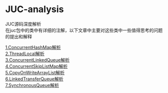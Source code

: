 # JUC-analysis
JUC源码深度解析  
在juc包中的类中有详细的注解，以下文章中主要对这些类中一些值得思考的问题的提出和解释  
  
[1.ConcurrentHashMap解析](https://github.com/Yuruipeng1/JUC-analysis/blob/master/file/ConcurrentHashMap.md)  
[2.ThreadLocal解析](https://github.com/Yuruipeng1/JUC-analysis/blob/master/file/ThreadLocal.md)  
[3.ConcurrentLinkedQueue解析](https://github.com/Yuruipeng1/JUC-analysis/blob/master/file/ConcurrentLinkedQueue.md)  
[4.ConcurrentSkipListMap解析](https://github.com/Yuruipeng1/JUC-analysis/blob/master/file/ConcurrentSkipListMap.md)  
[5.CopyOnWriteArrayList解析](https://github.com/Yuruipeng1/JUC-analysis/blob/master/file/CopyOnWriteArrayList.md)  
[6.LinkedTransferQueue解析](https://github.com/Yuruipeng1/JUC-analysis/blob/master/file/LinkedTransferQueue.md)  
[7.SynchronousQueue解析](https://github.com/Yuruipeng1/JUC-analysis/blob/master/file/SynchronousQueue.md)  
